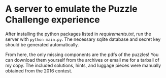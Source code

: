 # A server to emulate the Puzzle Challenge experience

After installing the python packages listed in *requirements.txt*,
run the server with `python main.py`.  The necessary sqlite database
and secret key should be generated automatically.

From here, the only missing components are the pdfs of the puzzles!
You can download them yourself from the archives or email me for a tarball of my copy.
The included solutions, hints, and luggage pieces were manually obtained
from the 2016 contest.
